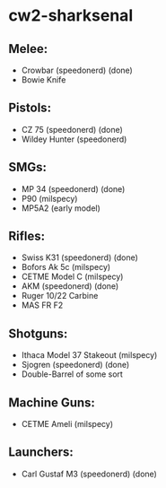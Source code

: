 # cw2-sharksenal

## Melee:
- Crowbar (speedonerd) (done)
- Bowie Knife

## Pistols:
- CZ 75 (speedonerd) (done)
- Wildey Hunter (speedonerd) 

## SMGs:
- MP 34 (speedonerd) (done)
- P90 (milspecy)
- MP5A2 (early model)

## Rifles:
- Swiss K31 (speedonerd) (done)
- Bofors Ak 5c (milspecy)
- CETME Model C (milspecy)
- AKM (speedonerd) (done)
- Ruger 10/22 Carbine
- MAS FR F2

## Shotguns:
- Ithaca Model 37 Stakeout (milspecy)
- Sjogren (speedonerd) (done)
- Double-Barrel of some sort

## Machine Guns:
- CETME Ameli (milspecy)

## Launchers:
- Carl Gustaf M3 (speedonerd) (done)